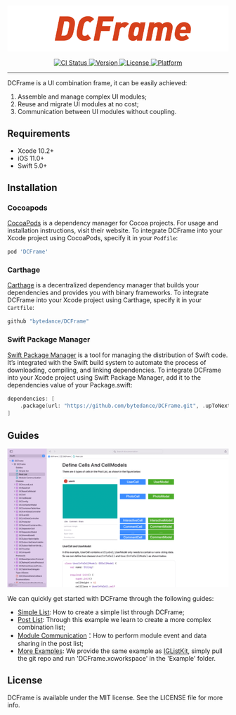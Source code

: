 <p align="center">
  <img src="./Resources/title.png" alt="title" width="800" />
</p>


<p align="center">
    <a href="https://travis-ci.org/github/bytedance/DCFrame">
        <img src="https://travis-ci.org/bytedance/DCFrame.svg?branch=master"
             alt="CI Status">
    </a>
    <a href="https://cocoapods.org/pods/DCFrame">
      <img src="https://img.shields.io/cocoapods/v/DCFrame.svg?style=flat"
           alt="Version" />
    </a>
    <a href="https://cocoapods.org/pods/DCFrame">
        <img src="https://img.shields.io/cocoapods/l/DCFrame.svg?style=flat"
             alt="License">
    </a>
    <a href="https://cocoapods.org/pods/DCFrame">
        <img src="https://img.shields.io/cocoapods/p/DCFrame.svg?style=flat"
             alt="Platform">
    </a>
</p>

------

DCFrame is a UI combination frame, it can be easily achieved:

1. Assemble and manage complex UI modules; 
2. Reuse and migrate UI modules at no cost;
3. Communication between UI modules without coupling.

## Requirements

* Xcode 10.2+
* iOS 11.0+
* Swift 5.0+

## Installation

### Cocoapods

[CocoaPods](https://cocoapods.org) is a dependency manager for Cocoa projects. For usage and installation instructions, visit their website. To integrate DCFrame into your Xcode project using CocoaPods, specify it in your `Podfile`:

```ruby
pod 'DCFrame'
```

### Carthage

[Carthage](https://github.com/Carthage/Carthage) is a decentralized dependency manager that builds your dependencies and provides you with binary frameworks. To integrate DCFrame into your Xcode project using Carthage, specify it in your `Cartfile`:

```ruby
github "bytedance/DCFrame"
```

### Swift Package Manager

[Swift Package Manager](https://github.com/apple/swift-package-manager) is a tool for managing the distribution of Swift code. It’s integrated with the Swift build system to automate the process of downloading, compiling, and linking dependencies. To integrate DCFrame into your Xcode project using Swift Package Manager, add it to the dependencies value of your Package.swift:

```swift
dependencies: [
    .package(url: "https://github.com/bytedance/DCFrame.git", .upToNextMajor(from: "1.0.9"))
]
```

## Guides

![DocC in Xcode](./Resources/DocC_In_Xcode.png)

We can quickly get started with DCFrame through the following guides:

* [Simple List](./Sources/DCFrame/DCFrame.docc/DCFrame/1_simple_list.md): How to create a simple list through DCFrame;
* [Post List](./Sources/DCFrame/DCFrame.docc/DCFrame/2_post_list.md): Through this example we learn to create a more complex combination list;
* [Module Communication](./Sources/DCFrame/DCFrame.docc/DCFrame/3_module_communication.md)：How to perform module event and data sharing in the post list;
* [More Examples](https://github.com/bytedance/DCFrame/tree/master/Example): We provide the same example as [IGListKit](https://github.com/Instagram/IGListKit), simply pull the git repo and run 'DCFrame.xcworkspace' in the 'Example' folder. 

## License

DCFrame is available under the MIT license. See the LICENSE file for more info.
